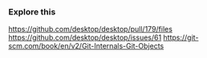 ### Explore this
https://github.com/desktop/desktop/pull/179/files
https://github.com/desktop/desktop/issues/61
https://git-scm.com/book/en/v2/Git-Internals-Git-Objects

